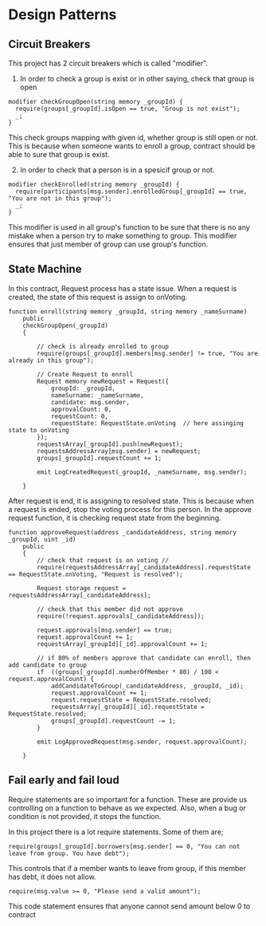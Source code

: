 # Design Patterns

## Circuit Breakers

This project has 2 circuit breakers which is called "modifier".

1. In order to check a group is exist or in other saying, check that group is open

```
modifier checkGroupOpen(string memory _groupId) {
  require(groups[_groupId].isOpen == true, "Group is not exist");
  _;
}
```

This check groups mapping with given id, whether group is still open or not. This is because when someone wants to enroll a group, contract
should be able to sure that group is exist.

2. In order to check that a person is in a spesicif group or not.

```
modifier checkEnrolled(string memory _groupId) {
  require(participants[msg.sender].enrolledGroup[_groupId] == true, "You are not in this group");
  _;
}
```

This modifier is used in all group's function to be sure that there is no any mistake when a person try to make something to group. This
modifier ensures that just member of group can use group's function.


## State Machine
In this contract, Request process has a state issue. When a request is created, the state of this request is assign to onVoting. 
```
function enroll(string memory _groupId, string memory _nameSurname) 
    public 
    checkGroupOpen(_groupId)
    {
        
        // check is already enrolled to group
        require(groups[_groupId].members[msg.sender] != true, "You are already in this group");
        
        // Create Request to enroll
        Request memory newRequest = Request({
            groupId: _groupId,
            nameSurname: _nameSurname,
            candidate: msg.sender,
            approvalCount: 0,
            requestCount: 0,
            requestState: RequestState.onVoting  // here assinging state to onVoting
        });
        requestsArray[_groupId].push(newRequest);
        requestsAddressArray[msg.sender] = newRequest;
        groups[_groupId].requestCount += 1;
        
        emit LogCreatedRequest(_groupId, _nameSurname, msg.sender);
        
    }
```
After request is end, it is assigning to resolved state. This is because when a request is ended, stop the voting process for this person. In the approve request function, it is checking request state from the beginning.
```
function approveRequest(address _candidateAddress, string memory _groupId, uint _id) 
    public 
    {
        // check that request is on voting //
        require(requestsAddressArray[_candidateAddress].requestState == RequestState.onVoting, "Request is resolved");
        
        Request storage request = requestsAddressArray[_candidateAddress];
        
        // check that this member did not approve 
        require(!request.approvals[_candidateAddress]);
        
        request.approvals[msg.sender] == true;
        request.approvalCount += 1;
        requestsArray[_groupId][_id].approvalCount += 1;
        
        // if 80% of members approve that candidate can enroll, then add candidate to group
        if  ((groups[_groupId].numberOfMember * 80) / 100 < request.approvalCount) {
            addCandidateToGroup(_candidateAddress, _groupId, _id);
            request.approvalCount += 1;
            request.requestState = RequestState.resolved;
            requestsArray[_groupId][_id].requestState = RequestState.resolved;
            groups[_groupId].requestCount -= 1;
        }
        
        emit LogApprovedRequest(msg.sender, request.approvalCount);
        
    }
```


## Fail early and fail loud

Require statements are so important for a function. These are provide us controlling on a function to behave as we expected. Also, when a bug or condition is not provided, it stops the function. 

In this project there is a lot require statements. Some of them are;

```
require(groups[_groupId].borrowers[msg.sender] == 0, "You can not leave from group. You have debt");
```
This controls that if a member wants to leave from group, if this member has debt, it does not allow.

```
require(msg.value >= 0, "Please send a valid amount");
```
This code statement ensures that anyone cannot send amount below 0 to contract
















